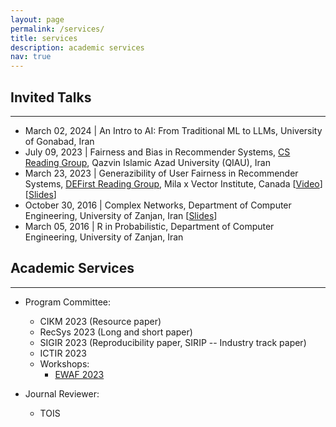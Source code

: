 ```yaml
---
layout: page
permalink: /services/
title: services
description: academic services
nav: true
---
```


<h2>Invited Talks</h2>
<hr>

- <span class="font-weight-bold">March 02, 2024</span> | An Intro to AI: From Traditional ML to LLMs, University of Gonabad, Iran
- <span class="font-weight-bold">July 09, 2023</span> | Fairness and Bias in Recommender Systems, <a href="https://sites.google.com/view/cs-reading-group/home">CS Reading Group</a>, Qazvin Islamic Azad University (QIAU), Iran
- <span class="font-weight-bold">March 23, 2023</span> | Generazibility of User Fairness in Recommender Systems, <a href="https://noon-cobbler-caa.notion.site/DEFirst-Reading-Group-23c288b0cdc540aea53bf7960754ba21">DEFirst Reading Group</a>, Mila x Vector Institute, Canada [<a href="https://www.youtube.com/watch?v=k4u5rih4zVM">Video</a>] [<a href="https://www.slideshare.net/SaeedRahmani9/generalizibilityfairness-defirst-reading-group">Slides</a>]
- <span class="font-weight-bold">October 30, 2016</span> | Complex Networks, Department of Computer Engineering, University of Zanjan, Iran [<a href="https://www.slideshare.net/SaeedRahmani9/introduction-to-complex-networks-77679817">Slides</a>]
- <span class="font-weight-bold">March 05, 2016</span> | R in Probabilistic, Department of Computer Engineering, University of Zanjan, Iran

<h2>Academic Services</h2>
<hr>

- Program Committee:
    - CIKM 2023 (Resource paper)
    - RecSys 2023 (Long and short paper)
    - SIGIR 2023 (Reproducibility paper, SIRIP -- Industry track paper)
    - ICTIR 2023
    - Workshops:
        - <a href="https://sites.google.com/view/ewaf23/">EWAF 2023</a>

- Journal Reviewer:
    - TOIS
